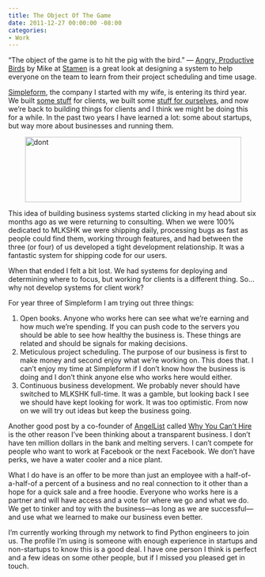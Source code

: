 ```yaml
---
title: The Object Of The Game
date: 2011-12-27 00:00:00 -08:00
categories:
- Work
---
```


<p>“The object of the game is to hit the pig with the bird.” — <a href="http://mike.teczno.com/notes/angry-productive-birds.html">Angry, Productive Birds</a> by Mike at <a href="http://stamen.com/">Stamen</a> is a great look at designing a system to help everyone on the team to learn from their project scheduling and time usage.</p>

<p><a href="http://www.simpleform.com/">Simpleform</a>, the company I started with my wife, is entering its third year. We built <a href="http://live.gourmet.com/" title="The backend API for the iOS app">some stuff</a> for clients, we built some <a href="http://mlkshk.com/">stuff for ourselves</a>, and now we’re back to building things for clients and I think we might be doing this for a while. In the past two years I have learned a lot: some about startups, but way more about businesses and running them.</p>

<p><a href="https://twitter.com/#!/flashlight/status/150315108927680512"><img style="display:block; margin-left:auto; margin-right:auto;" src="http://torrez.typepad.com/.a/6a00d8341bfc1653ef01675f7edc95970b-pi" alt="dont" title="dont.png" border="0" width="437" height="132" /></a></p>

<p>This idea of building business systems started clicking in my head about six months ago as we were returning to consulting. When we were 100% dedicated to MLKSHK we were shipping daily, processing bugs as fast as people could find them, working through features, and had between the three (or four) of us developed a tight development relationship. It was a fantastic system for shipping code for our users.</p>

<p>When that ended I felt a bit lost. We had systems for deploying and determining where to focus, but working for clients is a different thing. So…why not develop systems for client work?</p>

<p>For year three of Simpleform I am trying out three things:</p>

<ol>
<li>Open books. Anyone who works here can see what we’re earning and how much we’re spending. If you can push code to the servers you should be able to see how healthy the business is. These things are related and should be signals for making decisions.</li>
<li>Meticulous project scheduling. The purpose of our business is first to make money and second enjoy what we’re working on. This does that. I can’t enjoy my time at Simpleform if I don’t know how the business is doing and I don’t think anyone else who works here would either.</li>
<li>Continuous business development. We probably never should have switched to MLKSHK full-time. It was a gamble, but looking back I see we should have kept looking for work. It was too optimistic. From now on we will try out ideas but keep the business going.</li>
</ol>

<p>Another good post by a co-founder of <a href="http://angel.co">AngelList</a> called <a href="http://startupboy.com/2011/12/13/why-you-cant-hire/">Why You Can’t Hire</a> is the other reason I’ve been thinking about a transparent business. I don’t have ten million dollars in the bank and melting servers. I can’t compete for people who want to work at Facebook or the next Facebook. We don’t have perks, we have a water cooler and a nice plant.</p>

<p>What I do have is an offer to be more than just an employee with a half-of-a-half-of a percent of a business and no real connection to it other than a hope for a quick sale and a free hoodie. Everyone who works here is a partner and will have access and a vote for where we go and what we do. We get to tinker and toy with the business&#8212;as long as we are successful&#8212;and use what we learned to make our business even better.</p>

<p>I’m currently working through my network to find Python engineers to join us. The profile I’m using is someone with enough experience in startups and non-startups to know this is a good deal. I have one person I think is perfect and a few ideas on some other people, but if I missed you pleased get in touch.</p>
